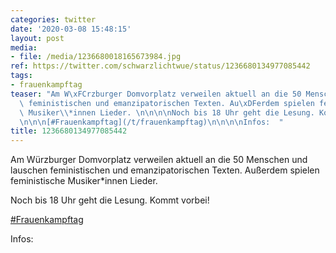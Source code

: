 ```yaml
---
categories: twitter
date: '2020-03-08 15:48:15'
layout: post
media:
- file: /media/1236680018165673984.jpg
ref: https://twitter.com/schwarzlichtwue/status/1236680134977085442
tags:
- frauenkampftag
teaser: "Am W\xFCrzburger Domvorplatz verweilen aktuell an die 50 Menschen und lauschen\
  \ feministischen und emanzipatorischen Texten. Au\xDFerdem spielen feministische\
  \ Musiker\\*innen Lieder. \n\n\n\nNoch bis 18 Uhr geht die Lesung. Kommt vorbei!\n\
  \n\n\n[#Frauenkampftag](/t/frauenkampftag)\n\n\n\nInfos:  "
title: 1236680134977085442
---
```

Am Würzburger Domvorplatz verweilen aktuell an die 50 Menschen und lauschen feministischen und emanzipatorischen Texten. Außerdem spielen feministische Musiker\*innen Lieder. 



Noch bis 18 Uhr geht die Lesung. Kommt vorbei!



[#Frauenkampftag](/t/frauenkampftag)



Infos:  